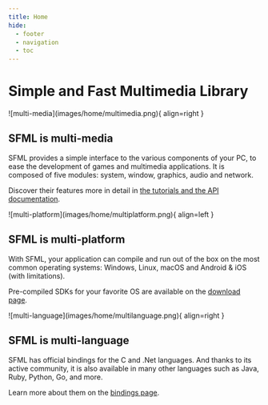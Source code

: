```yaml
---
title: Home
hide:
  - footer
  - navigation
  - toc
---
```


# Simple and Fast Multimedia Library

<div markdown="1" class="section">
![multi-media](images/home/multimedia.png){ align=right }

## SFML is multi-media

SFML provides a simple interface to the various components of your PC, to ease the development of games and multimedia applications. It is composed of five modules: system, window, graphics, audio and network.

Discover their features more in detail in [the tutorials and the API documentation](https://www.sfml-dev.org/learn.php "Go to the tutorials and documentation page").
</div>

<div markdown="1" class="section">
![multi-platform](images/home/multiplatform.png){ align=left }

## SFML is multi-platform

With SFML, your application can compile and run out of the box on the most common operating systems: Windows, Linux, macOS and Android & iOS (with limitations).

Pre-compiled SDKs for your favorite OS are available on the [download page](https://www.sfml-dev.org/download.php "Go to the download page").
</div>

<div markdown="1" class="section">
![multi-language](images/home/multilanguage.png){ align=right }

## SFML is multi-language

SFML has official bindings for the C and .Net languages. And thanks to its active community, it is also available in many other languages such as Java, Ruby, Python, Go, and more.

Learn more about them on the [bindings page](https://www.sfml-dev.org/download/bindings.php "Go to the bindings page").
</div>